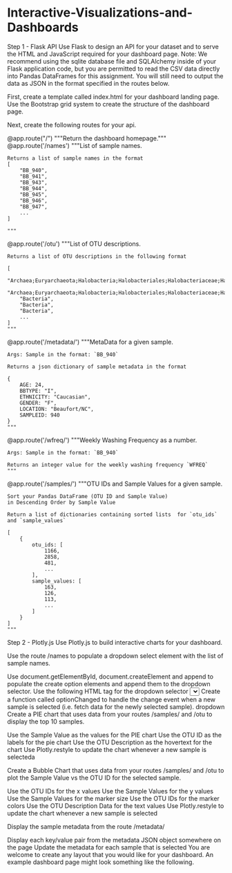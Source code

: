 # Interactive-Visualizations-and-Dashboards

Step 1 - Flask API
Use Flask to design an API for your dataset and to serve the HTML and JavaScript required for your dashboard page. Note: We recommend using the sqlite database file and SQLAlchemy inside of your Flask application code, but you are permitted to read the CSV data directly into Pandas DataFrames for this assignment. You will still need to output the data as JSON in the format specified in the routes below.

First, create a template called index.html for your dashboard landing page. Use the Bootstrap grid system to create the structure of the dashboard page.

Next, create the following routes for your api.

@app.route("/")
    """Return the dashboard homepage."""
@app.route('/names')
    """List of sample names.

    Returns a list of sample names in the format
    [
        "BB_940",
        "BB_941",
        "BB_943",
        "BB_944",
        "BB_945",
        "BB_946",
        "BB_947",
        ...
    ]

    """
@app.route('/otu')
    """List of OTU descriptions.

    Returns a list of OTU descriptions in the following format

    [
        "Archaea;Euryarchaeota;Halobacteria;Halobacteriales;Halobacteriaceae;Halococcus",
        "Archaea;Euryarchaeota;Halobacteria;Halobacteriales;Halobacteriaceae;Halococcus",
        "Bacteria",
        "Bacteria",
        "Bacteria",
        ...
    ]
    """
@app.route('/metadata/<sample>')
    """MetaData for a given sample.

    Args: Sample in the format: `BB_940`

    Returns a json dictionary of sample metadata in the format

    {
        AGE: 24,
        BBTYPE: "I",
        ETHNICITY: "Caucasian",
        GENDER: "F",
        LOCATION: "Beaufort/NC",
        SAMPLEID: 940
    }
    """
@app.route('/wfreq/<sample>')
    """Weekly Washing Frequency as a number.

    Args: Sample in the format: `BB_940`

    Returns an integer value for the weekly washing frequency `WFREQ`
    """
@app.route('/samples/<sample>')
    """OTU IDs and Sample Values for a given sample.

    Sort your Pandas DataFrame (OTU ID and Sample Value)
    in Descending Order by Sample Value

    Return a list of dictionaries containing sorted lists  for `otu_ids`
    and `sample_values`

    [
        {
            otu_ids: [
                1166,
                2858,
                481,
                ...
            ],
            sample_values: [
                163,
                126,
                113,
                ...
            ]
        }
    ]
    """
Step 2 - Plotly.js
Use Plotly.js to build interactive charts for your dashboard.

Use the route /names to populate a dropdown select element with the list of sample names.

Use document.getElementById, document.createElement and append to populate the create option elements and append them to the dropdown selector.
Use the following HTML tag for the dropdown selector
  <select id="selDataset" onchange="optionChanged(this.value)"></select>
Create a function called optionChanged to handle the change event when a new sample is selected (i.e. fetch data for the newly selected sample).
dropdown
Create a PIE chart that uses data from your routes /samples/<sample> and /otu to display the top 10 samples.

Use the Sample Value as the values for the PIE chart
Use the OTU ID as the labels for the pie chart
Use the OTU Description as the hovertext for the chart
Use Plotly.restyle to update the chart whenever a new sample is selecteda


Create a Bubble Chart that uses data from your routes /samples/<sample> and /otu to plot the Sample Value vs the OTU ID for the selected sample.

Use the OTU IDs for the x values
Use the Sample Values for the y values
Use the Sample Values for the marker size
Use the OTU IDs for the marker colors
Use the OTU Description Data for the text values
Use Plotly.restyle to update the chart whenever a new sample is selected


Display the sample metadata from the route /metadata/<sample>

Display each key/value pair from the metadata JSON object somewhere on the page
Update the metadata for each sample that is selected
You are welcome to create any layout that you would like for your dashboard. An example dashboard page might look something like the following.
